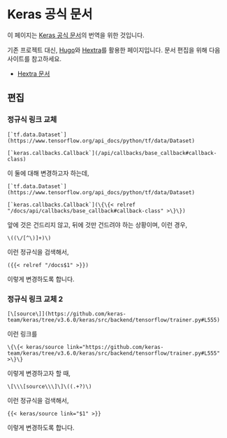 # Keras 공식 문서

이 페이지는 [Keras 공식 문서](https://keras.io/)의 번역을 위한 것입니다.

기존 프로젝트 대신, [Hugo](https://gohugo.io/)와 [Hextra](https://imfing.github.io/hextra/)를 활용한 페이지입니다.
문서 편집을 위해 다음 사이트를 참고하세요.

- [Hextra 문서](https://imfing.github.io/hextra/docs/)

## 편집

### 정규식 링크 교체

```plain
[`tf.data.Dataset`](https://www.tensorflow.org/api_docs/python/tf/data/Dataset)

[`keras.callbacks.Callback`](/api/callbacks/base_callback#callback-class)
```

이 둘에 대해 변경하고자 하는데,

```plain
[`tf.data.Dataset`](https://www.tensorflow.org/api_docs/python/tf/data/Dataset)

[`keras.callbacks.Callback`](\{\{< relref "/docs/api/callbacks/base_callback#callback-class" >\}\})
```

앞에 것은 건드리지 않고, 뒤에 것만 건드려야 하는 상황이며, 이런 경우,

```plain
\((\/[^\)]+)\)
```

이런 정규식을 검색해서,

```plain
({{< relref "/docs$1" >}})
```

이렇게 변경하도록 합니다.

### 정규식 링크 교체 2

```plain
[\[source\]](https://github.com/keras-team/keras/tree/v3.6.0/keras/src/backend/tensorflow/trainer.py#L555)
```

이런 링크를

```plain
\{\{< keras/source link="https://github.com/keras-team/keras/tree/v3.6.0/keras/src/backend/tensorflow/trainer.py#L555" >\}\}
```

이렇게 변경하고자 할 때,

```plain
\[\\\[source\\\]\]\((.+?)\)
```

이런 정규식을 검색해서,

```plain
{{< keras/source link="$1" >}}
```

이렇게 변경하도록 합니다.

